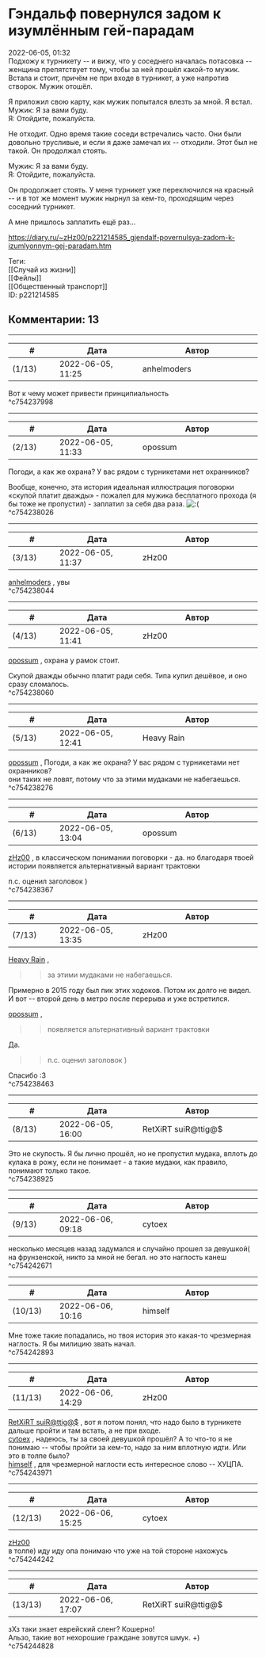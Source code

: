 Гэндальф повернулся задом к изумлённым гей-парадам
==================================================

  
2022-06-05, 01:32  
 Подхожу к турникету -- и вижу, что у соседнего началась потасовка -- женщина препятствует тому, чтобы за ней прошёл какой-то мужик. Встала и стоит, причём не при входе в турникет, а уже напротив створок. Мужик отошёл.   
   
 Я приложил свою карту, как мужик попытался влезть за мной. Я встал.   
 Мужик: Я за вами буду.   
 Я: Отойдите, пожалуйста.   
   
 Не отходит. Одно время такие соседи встречались часто. Они были довольно трусливые, и если я даже замечал их -- отходили. Этот был не такой. Он продолжал стоять.   
   
 Мужик: Я за вами буду.   
 Я: Отойдите, пожалуйста.   
   
 Он продолжает стоять. У меня турникет уже переключился на красный -- и в тот же момент мужик нырнул за кем-то, проходящим через соседний турникет.   
   
 А мне пришлось заплатить ещё раз...   
  
<https://diary.ru/~zHz00/p221214585_gjendalf-povernulsya-zadom-k-izumlyonnym-gej-paradam.htm>  
  
Теги:  
[[Случай из жизни]]  
[[Фейлы]]  
[[Общественный транспорт]]  
ID: p221214585  


Комментарии: 13
---------------

  


---



|         #         |              Дата              |                     Автор                     |           ID           |
| --- | --- | --- | --- |
| (1/13) | 2022-06-05, 11:25 | anhelmoders | c754237998 |

  
 Вот к чему может привести принципиальность   
 ^c754237998

---



|         #         |              Дата              |                     Автор                     |           ID           |
| --- | --- | --- | --- |
| (2/13) | 2022-06-05, 11:33 | opossum | c754238026 |

  
 Погоди, а как же охрана? У вас рядом с турникетами нет охранников?   
   
 Вообще, конечно, эта история идеальная иллюстрация поговорки «скупой платит дважды» - пожалел для мужика бесплатного прохода (я бы тоже не пропустил) - заплатил за себя два раза. ![:(](/picture/1146.gif)   
 ^c754238026

---



|         #         |              Дата              |                     Автор                     |           ID           |
| --- | --- | --- | --- |
| (3/13) | 2022-06-05, 11:37 | zHz00 | c754238044 |

  
  [anhelmoders](https://anhelmoders.diary.ru "No plans. Only wonders.")  , увы   
 ^c754238044

---



|         #         |              Дата              |                     Автор                     |           ID           |
| --- | --- | --- | --- |
| (4/13) | 2022-06-05, 11:41 | zHz00 | c754238060 |

  
  [opossum](https://pssm.diary.ru "змей о двух головах")  , охрана у рамок стоит.   
   
 Скупой дважды обычно платит ради себя. Типа купил дешёвое, и оно сразу сломалось.   
 ^c754238060

---



|         #         |              Дата              |                     Автор                     |           ID           |
| --- | --- | --- | --- |
| (5/13) | 2022-06-05, 12:41 | Heavy Rain | c754238276 |

  
  [opossum](https://pssm.diary.ru "змей о двух головах")  ,  Погоди, а как же охрана? У вас рядом с турникетами нет охранников?    
 они таких не ловят, потому что за этими мудаками не набегаешься.   
 ^c754238276

---



|         #         |              Дата              |                     Автор                     |           ID           |
| --- | --- | --- | --- |
| (6/13) | 2022-06-05, 13:04 | opossum | c754238367 |

  
  [zHz00](https://zHz00.diary.ru "Untitled")  , в классическом понимании поговорки - да. но благодаря твоей истории появляется альтернативный вариант трактовки   
   
 п.с. оценил заголовок )   
 ^c754238367

---



|         #         |              Дата              |                     Автор                     |           ID           |
| --- | --- | --- | --- |
| (7/13) | 2022-06-05, 13:35 | zHz00 | c754238463 |

  
  [Heavy Rain](https://kogacz.diary.ru "emotional weather report")  ,   
   
 >>за этими мудаками не набегаешься.   
   
 Примерно в 2015 году был пик этих ходоков. Потом их долго не видел. И вот -- второй день в метро после перерыва и уже встретился.   
   
  [opossum](https://pssm.diary.ru "змей о двух головах")  ,   
   
 >>появляется альтернативный вариант трактовки   
   
 Да.   
   
 >>п.с. оценил заголовок )   
   
 Спасибо :3   
 ^c754238463

---



|         #         |              Дата              |                     Автор                     |           ID           |
| --- | --- | --- | --- |
| (8/13) | 2022-06-05, 16:00 | RetXiRT suiR@ttig@$ | c754238925 |

  
 Это не скупость. Я бы лично прошёл, но не пропустил мудака, вплоть до кулака в рожу, если не понимает - а такие мудаки, как правило, понимают только такое.   
 ^c754238925

---



|         #         |              Дата              |                     Автор                     |           ID           |
| --- | --- | --- | --- |
| (9/13) | 2022-06-06, 09:18 | cytoex | c754242671 |

  
 несколько месяцев назад задумался и случайно прошел за девушкой( на фрунзенской, никто за мной не бегал. но это наглость канеш   
 ^c754242671

---



|         #         |              Дата              |                     Автор                     |           ID           |
| --- | --- | --- | --- |
| (10/13) | 2022-06-06, 10:16 | himself | c754242893 |

  
 Мне тоже такие попадались, но твоя история это какая-то чрезмерная наглость. Я бы милицию звать начал.   
 ^c754242893

---



|         #         |              Дата              |                     Автор                     |           ID           |
| --- | --- | --- | --- |
| (11/13) | 2022-06-06, 14:29 | zHz00 | c754243971 |

  
  [RetXiRT suiR@ttig@$](https://Hellspawn.diary.ru "Atomicautionuclear")  , вот я потом понял, что надо было в турникете дальше пройти и там встать, а не при входе.   
  [cytoex](https://citoex.diary.ru "Только это красиво и только в этом есть смысл")  , надеюсь, ты за своей девушкой прошёл? А то что-то я не понимаю -- чтобы пройти за кем-то, надо за ним вплотную идти. Или это в толпе было?   
  [himself](https://himself.diary.ru "void")  , для чрезмерной наглости есть интересное слово -- ХУЦПА.   
 ^c754243971

---



|         #         |              Дата              |                     Автор                     |           ID           |
| --- | --- | --- | --- |
| (12/13) | 2022-06-06, 15:25 | cytoex | c754244242 |

  
  [zHz00](https://zHz00.diary.ru "Untitled")    
 в толпе) иду иду опа понимаю что уже на той стороне нахожусь   
 ^c754244242

---



|         #         |              Дата              |                     Автор                     |           ID           |
| --- | --- | --- | --- |
| (13/13) | 2022-06-06, 17:07 | RetXiRT suiR@ttig@$ | c754244828 |

  
 зХз таки знает еврейский сленг? Кошерно!   
 Альзо, такие вот нехорошие граждане зовутся шмук. +)   
 ^c754244828